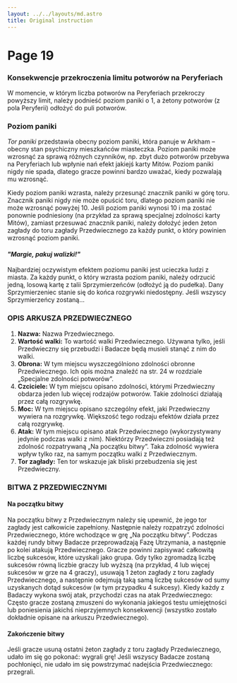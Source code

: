 ```yaml
---
layout: ../../layouts/md.astro
title: Original instruction
---
```


# Page 19

### Konsekwencje przekroczenia limitu potworów na Peryferiach

W momencie, w którym liczba potworów na Peryferiach przekroczy powyższy limit, należy podnieść poziom paniki o 1, a żetony potworów (z pola Peryferii) odłożyć do puli potworów.

### Poziom paniki

_Tor paniki_ przedstawia obecny poziom paniki, która panuje w Arkham – obecny stan psychiczny mieszkańców miasteczka. Poziom paniki może wzrosnąć za sprawą różnych czynników, np. zbyt dużo potworów przebywa na Peryferiach lub wpłynie nań efekt jakiejś karty Mitów. Poziom paniki nigdy nie spada, dlatego gracze powinni bardzo uważać, kiedy pozwalają mu wzrosnąć.

Kiedy poziom paniki wzrasta, należy przesunąć znacznik paniki w górę toru. Znacznik paniki nigdy nie może opuścić toru, dlatego poziom paniki nie może wzrosnąć powyżej 10. Jeśli poziom paniki wynosi 10 i ma zostać ponownie podniesiony (na przykład za sprawą specjalnej zdolności karty Mitów), zamiast przesuwać znacznik paniki, należy dołożyć jeden żeton zagłady do toru zagłady Przedwiecznego za każdy punkt, o który powinien wzrosnąć poziom paniki.

#### _"Margie, pakuj walizki!"_

Najbardziej oczywistym efektem poziomu paniki jest ucieczka ludzi z miasta. Za każdy punkt, o który wzrasta poziom paniki, należy odrzucić jedną, losową kartę z talii Sprzymierzeńców (odłożyć ją do pudełka). Dany Sprzymierzeniec stanie się do końca rozgrywki niedostępny. Jeśli wszyscy Sprzymierzeńcy zostaną...

### OPIS ARKUSZA PRZEDWIECZNEGO

1. **Nazwa:** Nazwa Przedwiecznego.
2. **Wartość walki:** To wartość walki Przedwiecznego. Używana tylko, jeśli Przedwieczny się przebudzi i Badacze będą musieli stanąć z nim do walki.
3. **Obrona:** W tym miejscu wyszczególniono zdolności obronne Przedwiecznego. Ich opis można znaleźć na str. 24 w rozdziale „Specjalne zdolności potworów”.
4. **Czciciele:** W tym miejscu opisano zdolności, którymi Przedwieczny obdarza jeden lub więcej rodzajów potworów. Takie zdolności działają przez całą rozgrywkę.
5. **Moc:** W tym miejscu opisano szczególny efekt, jaki Przedwieczny wywiera na rozgrywkę. Większość tego rodzaju efektów działa przez całą rozgrywkę.
6. **Atak:** W tym miejscu opisano atak Przedwiecznego (wykorzystywany jedynie podczas walki z nim). Niektórzy Przedwieczni posiadają też zdolność rozpatrywaną „Na początku bitwy”. Taka zdolność wywiera wpływ tylko raz, na samym początku walki z Przedwiecznym.
7. **Tor zagłady:** Ten tor wskazuje jak bliski przebudzenia się jest Przedwieczny.

### BITWA Z PRZEDWIECZNYMI

#### Na początku bitwy

Na początku bitwy z Przedwiecznym należy się upewnić, że jego tor zagłady jest całkowicie zapełniony. Następnie należy rozpatrzyć zdolności Przedwiecznego, które wchodzące w grę „Na początku bitwy”. Podczas każdej rundy bitwy Badacze przeprowadzają Fazę Utrzymania, a następnie po kolei atakują Przedwiecznego. Gracze powinni zapisywać całkowitą liczbę sukcesów, które uzyskali jako grupa. Gdy tylko zgromadzą liczbę sukcesów równą liczbie graczy lub wyższą (na przykład, 4 lub więcej sukcesów w grze na 4 graczy), usuwają 1 żeton zagłady z toru zagłady Przedwiecznego, a następnie odejmują taką samą liczbę sukcesów od sumy uzyskanych dotąd sukcesów (w tym przypadku 4 sukcesy). Kiedy każdy z Badaczy wykona swój atak, przychodzi czas na atak Przedwiecznego: Często gracze zostaną zmuszeni do wykonania jakiegoś testu umiejętności lub poniesienia jakichś nieprzyjemnych konsekwencji (wszystko zostało dokładnie opisane na arkuszu Przedwiecznego).

#### Zakończenie bitwy

Jeśli gracze usuną ostatni żeton zagłady z toru zagłady Przedwiecznego, udało im się go pokonać: wygrali grę!
Jeśli wszyscy Badacze zostaną pochłonięci, nie udało im się powstrzymać nadejścia Przedwiecznego: przegrali.
